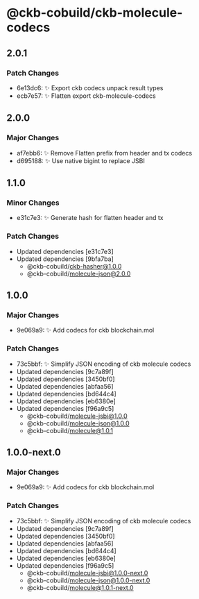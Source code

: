 # @ckb-cobuild/ckb-molecule-codecs

## 2.0.1

### Patch Changes

- 6e13dc6: :sparkles: Export ckb codecs unpack result types
- ecb7e57: :sparkles: Flatten export ckb-molecule-codecs

## 2.0.0

### Major Changes

- af7ebb6: :sparkles: Remove Flatten prefix from header and tx codecs
- d695188: :sparkles: Use native bigint to replace JSBI

## 1.1.0

### Minor Changes

- e31c7e3: :sparkles: Generate hash for flatten header and tx

### Patch Changes

- Updated dependencies [e31c7e3]
- Updated dependencies [9bfa7ba]
  - @ckb-cobuild/ckb-hasher@1.0.0
  - @ckb-cobuild/molecule-json@2.0.0

## 1.0.0

### Major Changes

- 9e069a9: :sparkles: Add codecs for ckb blockchain.mol

### Patch Changes

- 73c5bbf: :sparkles: Simplify JSON encoding of ckb molecule codecs
- Updated dependencies [9c7a89f]
- Updated dependencies [3450bf0]
- Updated dependencies [abfaa56]
- Updated dependencies [bd644c4]
- Updated dependencies [eb6380e]
- Updated dependencies [f96a9c5]
  - @ckb-cobuild/molecule-jsbi@1.0.0
  - @ckb-cobuild/molecule-json@1.0.0
  - @ckb-cobuild/molecule@1.0.1

## 1.0.0-next.0

### Major Changes

- 9e069a9: :sparkles: Add codecs for ckb blockchain.mol

### Patch Changes

- 73c5bbf: :sparkles: Simplify JSON encoding of ckb molecule codecs
- Updated dependencies [9c7a89f]
- Updated dependencies [3450bf0]
- Updated dependencies [abfaa56]
- Updated dependencies [bd644c4]
- Updated dependencies [eb6380e]
- Updated dependencies [f96a9c5]
  - @ckb-cobuild/molecule-jsbi@1.0.0-next.0
  - @ckb-cobuild/molecule-json@1.0.0-next.0
  - @ckb-cobuild/molecule@1.0.1-next.0

